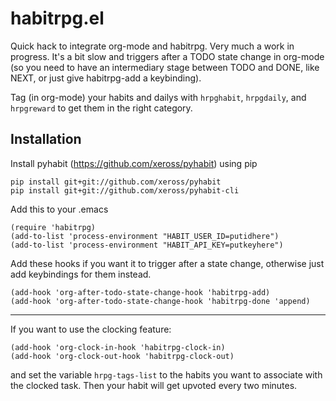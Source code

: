 

habitrpg.el
===============

Quick hack to integrate org-mode and habitrpg. Very much a work in progress. It's a bit slow and triggers after a TODO state change in org-mode (so you need to have an intermediary stage between TODO and DONE, like NEXT, or just give habitrpg-add a keybinding).

Tag (in org-mode) your habits and dailys with `hrpghabit`, `hrpgdaily`, and `hrpgreward` to get them in the right category.

Installation
------------

Install pyhabit (https://github.com/xeross/pyhabit) using pip

    pip install git+git://github.com/xeross/pyhabit
    pip install git+git://github.com/xeross/pyhabit-cli

Add this to your .emacs

	(require 'habitrpg)
	(add-to-list 'process-environment "HABIT_USER_ID=putidhere")
	(add-to-list 'process-environment "HABIT_API_KEY=putkeyhere")

Add these hooks if you want it to trigger after a state change, otherwise just add keybindings for them instead.

	(add-hook 'org-after-todo-state-change-hook 'habitrpg-add)
	(add-hook 'org-after-todo-state-change-hook 'habitrpg-done 'append)

-------------------------------------------------------------------------------

If you want to use the clocking feature:

	(add-hook 'org-clock-in-hook 'habitrpg-clock-in)
	(add-hook 'org-clock-out-hook 'habitrpg-clock-out)

and set the variable `hrpg-tags-list` to the habits you want to associate with the clocked task. Then your habit will get upvoted every two minutes.
